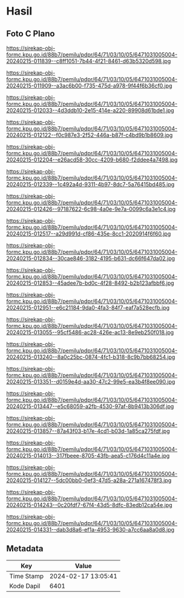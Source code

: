 # Hasil

## Foto C Plano

https://sirekap-obj-formc.kpu.go.id/88b7/pemilu/pdpr/64/71/03/10/05/6471031005004-20240215-011839--c8ff1051-7b44-4f21-8461-d63b5320d598.jpg

https://sirekap-obj-formc.kpu.go.id/88b7/pemilu/pdpr/64/71/03/10/05/6471031005004-20240215-011909--a3ac6b00-f735-475d-a978-9f44f6b36cf0.jpg

https://sirekap-obj-formc.kpu.go.id/88b7/pemilu/pdpr/64/71/03/10/05/6471031005004-20240215-012033--4d3ddb10-2e15-414e-a220-89908d61bde1.jpg

https://sirekap-obj-formc.kpu.go.id/88b7/pemilu/pdpr/64/71/03/10/05/6471031005004-20240215-012122--f0c987e3-2f52-446a-b87f-c4bd9b1b8609.jpg

https://sirekap-obj-formc.kpu.go.id/88b7/pemilu/pdpr/64/71/03/10/05/6471031005004-20240215-012204--e26acd58-30cc-4209-b680-f2ddee4a7498.jpg

https://sirekap-obj-formc.kpu.go.id/88b7/pemilu/pdpr/64/71/03/10/05/6471031005004-20240215-012339--1c492a4d-9311-4b97-8dc7-5a76415bd485.jpg

https://sirekap-obj-formc.kpu.go.id/88b7/pemilu/pdpr/64/71/03/10/05/6471031005004-20240215-012426--97187622-6c98-4a0e-9e7a-0099c6a3e1c4.jpg

https://sirekap-obj-formc.kpu.go.id/88b7/pemilu/pdpr/64/71/03/10/05/6471031005004-20240215-012517--a29d991d-cf86-435e-8cc1-2020914f6f60.jpg

https://sirekap-obj-formc.kpu.go.id/88b7/pemilu/pdpr/64/71/03/10/05/6471031005004-20240215-012834--30cae846-3182-4195-b631-dc66f647da02.jpg

https://sirekap-obj-formc.kpu.go.id/88b7/pemilu/pdpr/64/71/03/10/05/6471031005004-20240215-012853--45adee7b-bd0c-4f28-8492-b2b123afbbf6.jpg

https://sirekap-obj-formc.kpu.go.id/88b7/pemilu/pdpr/64/71/03/10/05/6471031005004-20240215-012951--e6c21184-9da0-4fa3-84f7-eaf7a528ecfb.jpg

https://sirekap-obj-formc.kpu.go.id/88b7/pemilu/pdpr/64/71/03/10/05/6471031005004-20240215-013055--95cf5486-ac28-426e-ac13-8e9eb250f018.jpg

https://sirekap-obj-formc.kpu.go.id/88b7/pemilu/pdpr/64/71/03/10/05/6471031005004-20240215-013240--8a0c25bc-0874-4fc1-b318-8c9b7bb68254.jpg

https://sirekap-obj-formc.kpu.go.id/88b7/pemilu/pdpr/64/71/03/10/05/6471031005004-20240215-013351--d0159e4d-aa30-47c2-99e5-ea3b4f8ee090.jpg

https://sirekap-obj-formc.kpu.go.id/88b7/pemilu/pdpr/64/71/03/10/05/6471031005004-20240215-013447--e5c68059-a2fb-4530-97af-8b9413b306df.jpg

https://sirekap-obj-formc.kpu.go.id/88b7/pemilu/pdpr/64/71/03/10/05/6471031005004-20240215-013857--87a43f03-b17e-4cd1-b03d-1a85ca275fdf.jpg

https://sirekap-obj-formc.kpu.go.id/88b7/pemilu/pdpr/64/71/03/10/05/6471031005004-20240215-014013--317fbeee-8705-43fb-aea5-c176d4c11a4e.jpg

https://sirekap-obj-formc.kpu.go.id/88b7/pemilu/pdpr/64/71/03/10/05/6471031005004-20240215-014127--5dc00bb0-0ef3-47d5-a28a-271a167478f3.jpg

https://sirekap-obj-formc.kpu.go.id/88b7/pemilu/pdpr/64/71/03/10/05/6471031005004-20240215-014243--0c20fdf7-67f4-43d5-8dfc-83edb12ca54e.jpg

https://sirekap-obj-formc.kpu.go.id/88b7/pemilu/pdpr/64/71/03/10/05/6471031005004-20240215-014331--dab3d8a6-ef1a-4953-9630-a7cc6aa8a0d8.jpg


## Metadata

| Key        | Value               |
| ---------- | ------------------- |
| Time Stamp | 2024-02-17 13:05:41 |
| Kode Dapil | 6401                |



